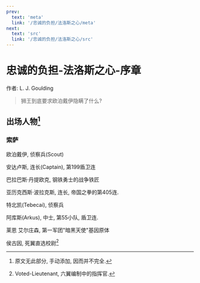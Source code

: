 ```yaml
---
prev:
  text: 'meta'
  link: '/忠诚的负担/法洛斯之心/meta'
next:
  text: 'src'
  link: '/忠诚的负担/法洛斯之心/src'
---
```


# 忠诚的负担-法洛斯之心-序章

作者: L. J. Goulding

> 狮王到底要求欧泊戴伊隐瞒了什么?

## 出场人物[^1]

[^1]: 原文无此部分, 手动添加, 因而并不完全.

### 索萨

欧泊戴伊, 侦察兵(Scout)

安达卢斯, 连长(Captain), 第199盾卫连

巴拉巴斯·丹提欧克, 钢铁勇士的战争铁匠

亚历克西斯·波拉克斯, 连长, 帝国之拳的第405连.

特北凯(Tebecai), 侦察兵

阿库斯(Arkus), 中士, 第55小队, 盾卫连.

莱恩 艾尔庄森, 第一军团"暗黑天使"基因原体

侯古因, 死翼直选校尉[^2]

[^2]: Voted-Lieutenant, 六翼编制中的指挥官.
